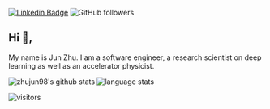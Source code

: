 [![Linkedin Badge](https://img.shields.io/badge/-zhujun-blue?style=flat-square&logo=Linkedin&logoColor=white&link=https://www.linkedin.com/in/jun-zhu-0bb51782/)](https://www.linkedin.com/in/jun-zhu-0bb51782/)
![GitHub followers](https://img.shields.io/github/followers/zhujun98?label=Follow&style=social)

## Hi 👋, 
My name is Jun Zhu. I am a software engineer, a research scientist on deep learning as well as an accelerator physicist.

![zhujun98's github stats](https://github-readme-stats.vercel.app/api?username=zhujun98&show_icons=true)
![language stats](https://github-readme-stats.vercel.app/api/top-langs/?username=zhujun98&layout=compact&hide=Jupyter%20Notebook)

<!-- Optional Visitors badge: -->
![visitors](https://visitor-badge.laobi.icu/badge?page_id=zhujun98.zhujun98)

<br />

